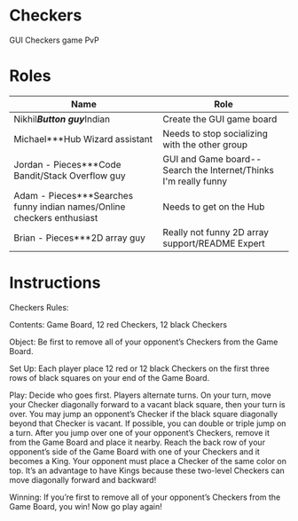 Checkers
========

GUI Checkers game PvP

Roles
=====

| Name | Role  |
| ------------- | ----------- |
| Nikhil***Button guy***Indian | Create the GUI game board|
| Michael***Hub Wizard assistant| Needs to stop socializing with the other group   |
| Jordan - Pieces***Code Bandit/Stack Overflow guy| GUI and Game board-- Search the Internet/Thinks I'm really funny       |
| Adam - Pieces***Searches funny indian names/Online checkers enthusiast| Needs to get on the Hub     |
| Brian - Pieces***2D array guy | Really not funny 2D array support/README Expert        |


Instructions
=============

Checkers Rules:

Contents: 
Game Board, 12 red Checkers, 12 black Checkers

Object:
Be first to remove all of your opponent’s Checkers 
from the Game Board. 

Set Up: 
Each player place 12 red or 12 black Checkers on the first three rows of black 
squares on your end of the Game Board. 

Play:
Decide who goes first. Players alternate turns. 
On your turn, move your Checker diagonally forward to a vacant black square, then your 
turn is over. You may jump an opponent’s Checker if the black square diagonally beyond 
that Checker is vacant. If possible, you can double or triple jump on a turn. After you 
jump over one of your opponent’s Checkers, remove it from the Game Board and place it 
nearby. 
Reach the back row of your opponent’s side of the Game Board with one of your Checkers 
and it becomes a King. Your opponent must place a Checker of the same color on top. 
It’s an advantage to have Kings because these two-level Checkers can move diagonally 
forward and backward! 

Winning:
If you’re first to remove all of your 
opponent’s Checkers from the Game 
Board, you win! Now go play again! 

